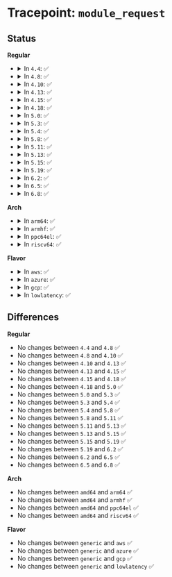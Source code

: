# Tracepoint: <code>module_request</code>

## Status
<b>Regular</b>
<ul>
<li>
<details>
<summary>In <code>4.4</code>: ✅</summary>

Event:

```c
struct trace_event_raw_module_request {
    struct trace_entry ent;
    long unsigned int ip;
    bool wait;
    u32 __data_loc_name;
    char __data[0];
};
```
Function:

```c
void trace_event_raw_event_module_request(void *__data, char *name, bool wait, long unsigned int ip);
```
</details>
</li>
<li>
<details>
<summary>In <code>4.8</code>: ✅</summary>

Event:

```c
struct trace_event_raw_module_request {
    struct trace_entry ent;
    long unsigned int ip;
    bool wait;
    u32 __data_loc_name;
    char __data[0];
};
```
Function:

```c
void trace_event_raw_event_module_request(void *__data, char *name, bool wait, long unsigned int ip);
```
</details>
</li>
<li>
<details>
<summary>In <code>4.10</code>: ✅</summary>

Event:

```c
struct trace_event_raw_module_request {
    struct trace_entry ent;
    long unsigned int ip;
    bool wait;
    u32 __data_loc_name;
    char __data[0];
};
```
Function:

```c
void trace_event_raw_event_module_request(void *__data, char *name, bool wait, long unsigned int ip);
```
</details>
</li>
<li>
<details>
<summary>In <code>4.13</code>: ✅</summary>

Event:

```c
struct trace_event_raw_module_request {
    struct trace_entry ent;
    long unsigned int ip;
    bool wait;
    u32 __data_loc_name;
    char __data[0];
};
```
Function:

```c
void trace_event_raw_event_module_request(void *__data, char *name, bool wait, long unsigned int ip);
```
</details>
</li>
<li>
<details>
<summary>In <code>4.15</code>: ✅</summary>

Event:

```c
struct trace_event_raw_module_request {
    struct trace_entry ent;
    long unsigned int ip;
    bool wait;
    u32 __data_loc_name;
    char __data[0];
};
```
Function:

```c
void trace_event_raw_event_module_request(void *__data, char *name, bool wait, long unsigned int ip);
```
</details>
</li>
<li>
<details>
<summary>In <code>4.18</code>: ✅</summary>

Event:

```c
struct trace_event_raw_module_request {
    struct trace_entry ent;
    long unsigned int ip;
    bool wait;
    u32 __data_loc_name;
    char __data[0];
};
```
Function:

```c
void trace_event_raw_event_module_request(void *__data, char *name, bool wait, long unsigned int ip);
```
</details>
</li>
<li>
<details>
<summary>In <code>5.0</code>: ✅</summary>

Event:

```c
struct trace_event_raw_module_request {
    struct trace_entry ent;
    long unsigned int ip;
    bool wait;
    u32 __data_loc_name;
    char __data[0];
};
```
Function:

```c
void trace_event_raw_event_module_request(void *__data, char *name, bool wait, long unsigned int ip);
```
</details>
</li>
<li>
<details>
<summary>In <code>5.3</code>: ✅</summary>

Event:

```c
struct trace_event_raw_module_request {
    struct trace_entry ent;
    long unsigned int ip;
    bool wait;
    u32 __data_loc_name;
    char __data[0];
};
```
Function:

```c
void trace_event_raw_event_module_request(void *__data, char *name, bool wait, long unsigned int ip);
```
</details>
</li>
<li>
<details>
<summary>In <code>5.4</code>: ✅</summary>

Event:

```c
struct trace_event_raw_module_request {
    struct trace_entry ent;
    long unsigned int ip;
    bool wait;
    u32 __data_loc_name;
    char __data[0];
};
```
Function:

```c
void trace_event_raw_event_module_request(void *__data, char *name, bool wait, long unsigned int ip);
```
</details>
</li>
<li>
<details>
<summary>In <code>5.8</code>: ✅</summary>

Event:

```c
struct trace_event_raw_module_request {
    struct trace_entry ent;
    long unsigned int ip;
    bool wait;
    u32 __data_loc_name;
    char __data[0];
};
```
Function:

```c
void trace_event_raw_event_module_request(void *__data, char *name, bool wait, long unsigned int ip);
```
</details>
</li>
<li>
<details>
<summary>In <code>5.11</code>: ✅</summary>

Event:

```c
struct trace_event_raw_module_request {
    struct trace_entry ent;
    long unsigned int ip;
    bool wait;
    u32 __data_loc_name;
    char __data[0];
};
```
Function:

```c
void trace_event_raw_event_module_request(void *__data, char *name, bool wait, long unsigned int ip);
```
</details>
</li>
<li>
<details>
<summary>In <code>5.13</code>: ✅</summary>

Event:

```c
struct trace_event_raw_module_request {
    struct trace_entry ent;
    long unsigned int ip;
    bool wait;
    u32 __data_loc_name;
    char __data[0];
};
```
Function:

```c
void trace_event_raw_event_module_request(void *__data, char *name, bool wait, long unsigned int ip);
```
</details>
</li>
<li>
<details>
<summary>In <code>5.15</code>: ✅</summary>

Event:

```c
struct trace_event_raw_module_request {
    struct trace_entry ent;
    long unsigned int ip;
    bool wait;
    u32 __data_loc_name;
    char __data[0];
};
```
Function:

```c
void trace_event_raw_event_module_request(void *__data, char *name, bool wait, long unsigned int ip);
```
</details>
</li>
<li>
<details>
<summary>In <code>5.19</code>: ✅</summary>

Event:

```c
struct trace_event_raw_module_request {
    struct trace_entry ent;
    long unsigned int ip;
    bool wait;
    u32 __data_loc_name;
    char __data[0];
};
```
Function:

```c
void trace_event_raw_event_module_request(void *__data, char *name, bool wait, long unsigned int ip);
```
</details>
</li>
<li>
<details>
<summary>In <code>6.2</code>: ✅</summary>

Event:

```c
struct trace_event_raw_module_request {
    struct trace_entry ent;
    long unsigned int ip;
    bool wait;
    u32 __data_loc_name;
    char __data[0];
};
```
Function:

```c
void trace_event_raw_event_module_request(void *__data, char *name, bool wait, long unsigned int ip);
```
</details>
</li>
<li>
<details>
<summary>In <code>6.5</code>: ✅</summary>

Event:

```c
struct trace_event_raw_module_request {
    struct trace_entry ent;
    long unsigned int ip;
    bool wait;
    u32 __data_loc_name;
    char __data[0];
};
```
Function:

```c
void trace_event_raw_event_module_request(void *__data, char *name, bool wait, long unsigned int ip);
```
</details>
</li>
<li>
<details>
<summary>In <code>6.8</code>: ✅</summary>

Event:

```c
struct trace_event_raw_module_request {
    struct trace_entry ent;
    long unsigned int ip;
    bool wait;
    u32 __data_loc_name;
    char __data[0];
};
```
Function:

```c
void trace_event_raw_event_module_request(void *__data, char *name, bool wait, long unsigned int ip);
```
</details>
</li>
</ul>
<b>Arch</b>
<ul>
<li>
<details>
<summary>In <code>arm64</code>: ✅</summary>

Event:

```c
struct trace_event_raw_module_request {
    struct trace_entry ent;
    long unsigned int ip;
    bool wait;
    u32 __data_loc_name;
    char __data[0];
};
```
Function:

```c
void trace_event_raw_event_module_request(void *__data, char *name, bool wait, long unsigned int ip);
```
</details>
</li>
<li>
<details>
<summary>In <code>armhf</code>: ✅</summary>

Event:

```c
struct trace_event_raw_module_request {
    struct trace_entry ent;
    long unsigned int ip;
    bool wait;
    u32 __data_loc_name;
    char __data[0];
};
```
Function:

```c
void trace_event_raw_event_module_request(void *__data, char *name, bool wait, long unsigned int ip);
```
</details>
</li>
<li>
<details>
<summary>In <code>ppc64el</code>: ✅</summary>

Event:

```c
struct trace_event_raw_module_request {
    struct trace_entry ent;
    long unsigned int ip;
    bool wait;
    u32 __data_loc_name;
    char __data[0];
};
```
Function:

```c
void trace_event_raw_event_module_request(void *__data, char *name, bool wait, long unsigned int ip);
```
</details>
</li>
<li>
<details>
<summary>In <code>riscv64</code>: ✅</summary>

Event:

```c
struct trace_event_raw_module_request {
    struct trace_entry ent;
    long unsigned int ip;
    bool wait;
    u32 __data_loc_name;
    char __data[0];
};
```
Function:

```c
void trace_event_raw_event_module_request(void *__data, char *name, bool wait, long unsigned int ip);
```
</details>
</li>
</ul>
<b>Flavor</b>
<ul>
<li>
<details>
<summary>In <code>aws</code>: ✅</summary>

Event:

```c
struct trace_event_raw_module_request {
    struct trace_entry ent;
    long unsigned int ip;
    bool wait;
    u32 __data_loc_name;
    char __data[0];
};
```
Function:

```c
void trace_event_raw_event_module_request(void *__data, char *name, bool wait, long unsigned int ip);
```
</details>
</li>
<li>
<details>
<summary>In <code>azure</code>: ✅</summary>

Event:

```c
struct trace_event_raw_module_request {
    struct trace_entry ent;
    long unsigned int ip;
    bool wait;
    u32 __data_loc_name;
    char __data[0];
};
```
Function:

```c
void trace_event_raw_event_module_request(void *__data, char *name, bool wait, long unsigned int ip);
```
</details>
</li>
<li>
<details>
<summary>In <code>gcp</code>: ✅</summary>

Event:

```c
struct trace_event_raw_module_request {
    struct trace_entry ent;
    long unsigned int ip;
    bool wait;
    u32 __data_loc_name;
    char __data[0];
};
```
Function:

```c
void trace_event_raw_event_module_request(void *__data, char *name, bool wait, long unsigned int ip);
```
</details>
</li>
<li>
<details>
<summary>In <code>lowlatency</code>: ✅</summary>

Event:

```c
struct trace_event_raw_module_request {
    struct trace_entry ent;
    long unsigned int ip;
    bool wait;
    u32 __data_loc_name;
    char __data[0];
};
```
Function:

```c
void trace_event_raw_event_module_request(void *__data, char *name, bool wait, long unsigned int ip);
```
</details>
</li>
</ul>

## Differences
<b>Regular</b>
<ul>
<li>
No changes between <code>4.4</code> and <code>4.8</code> ✅
</li>
<li>
No changes between <code>4.8</code> and <code>4.10</code> ✅
</li>
<li>
No changes between <code>4.10</code> and <code>4.13</code> ✅
</li>
<li>
No changes between <code>4.13</code> and <code>4.15</code> ✅
</li>
<li>
No changes between <code>4.15</code> and <code>4.18</code> ✅
</li>
<li>
No changes between <code>4.18</code> and <code>5.0</code> ✅
</li>
<li>
No changes between <code>5.0</code> and <code>5.3</code> ✅
</li>
<li>
No changes between <code>5.3</code> and <code>5.4</code> ✅
</li>
<li>
No changes between <code>5.4</code> and <code>5.8</code> ✅
</li>
<li>
No changes between <code>5.8</code> and <code>5.11</code> ✅
</li>
<li>
No changes between <code>5.11</code> and <code>5.13</code> ✅
</li>
<li>
No changes between <code>5.13</code> and <code>5.15</code> ✅
</li>
<li>
No changes between <code>5.15</code> and <code>5.19</code> ✅
</li>
<li>
No changes between <code>5.19</code> and <code>6.2</code> ✅
</li>
<li>
No changes between <code>6.2</code> and <code>6.5</code> ✅
</li>
<li>
No changes between <code>6.5</code> and <code>6.8</code> ✅
</li>
</ul>
<b>Arch</b>
<ul>
<li>
No changes between <code>amd64</code> and <code>arm64</code> ✅
</li>
<li>
No changes between <code>amd64</code> and <code>armhf</code> ✅
</li>
<li>
No changes between <code>amd64</code> and <code>ppc64el</code> ✅
</li>
<li>
No changes between <code>amd64</code> and <code>riscv64</code> ✅
</li>
</ul>
<b>Flavor</b>
<ul>
<li>
No changes between <code>generic</code> and <code>aws</code> ✅
</li>
<li>
No changes between <code>generic</code> and <code>azure</code> ✅
</li>
<li>
No changes between <code>generic</code> and <code>gcp</code> ✅
</li>
<li>
No changes between <code>generic</code> and <code>lowlatency</code> ✅
</li>
</ul>
